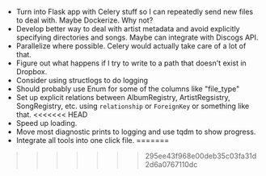 * Turn into Flask app with Celery stuff so I can repeatedly send new files to deal with. Maybe Dockerize. Why not?
* Develop better way to deal with artist metadata and avoid explicitly specifying directories and songs. Maybe can integrate with Discogs API.
* Parallelize where possible. Celery would actually take care of a lot of that.
* Figure out what happens if I try to write to a path that doesn't exist in Dropbox.
* Consider using structlogs to do logging
* Should probably use Enum for some of the columns like "file_type"
* Set up explicit relations between AlbumRegistry, ArtistRegsistry, SongRegistry, etc. using `relationship` or `ForeignKey` or something like that.
<<<<<<< HEAD
* Speed up loading.
* Move most diagnostic prints to logging and use tqdm to show progress.
* Integrate all tools into one click file.
=======
>>>>>>> 295ee43f968e00deb35c03fa31d2d6a0767110dc
